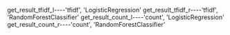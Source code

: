 get_result_tfidf_l----'tfidf', 'LogisticRegression'
get_result_tfidf_r----'tfidf', 'RandomForestClassifier'
get_result_count_l----'count', 'LogisticRegression'
get_result_count_r----'count', 'RandomForestClassifier'